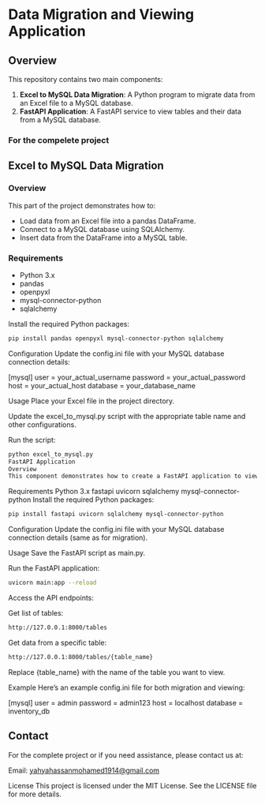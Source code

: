 # Data Migration and Viewing Application

## Overview

This repository contains two main components:

1. **Excel to MySQL Data Migration**: A Python program to migrate data from an Excel file to a MySQL database.
2. **FastAPI Application**: A FastAPI service to view tables and their data from a MySQL database.

### For the compelete project 

## Excel to MySQL Data Migration

### Overview

This part of the project demonstrates how to:

- Load data from an Excel file into a pandas DataFrame.
- Connect to a MySQL database using SQLAlchemy.
- Insert data from the DataFrame into a MySQL table.

### Requirements

- Python 3.x
- pandas
- openpyxl
- mysql-connector-python
- sqlalchemy

Install the required Python packages:

```sh
pip install pandas openpyxl mysql-connector-python sqlalchemy
```

Configuration
Update the config.ini file with your MySQL database connection details:


[mysql]
user = your_actual_username
password = your_actual_password
host = your_actual_host
database = your_database_name


Usage
Place your Excel file in the project directory.

Update the excel_to_mysql.py script with the appropriate table name and other configurations.

Run the script:

```sh
python excel_to_mysql.py
FastAPI Application
Overview
This component demonstrates how to create a FastAPI application to view tables and their data from a MySQL database.
```

Requirements
Python 3.x
fastapi
uvicorn
sqlalchemy
mysql-connector-python
Install the required Python packages:

```sh
pip install fastapi uvicorn sqlalchemy mysql-connector-python
```

Configuration
Update the config.ini file with your MySQL database connection details (same as for migration).

Usage
Save the FastAPI script as main.py.

Run the FastAPI application:

```sh
uvicorn main:app --reload
```

Access the API endpoints:

Get list of tables:

```sh
http://127.0.0.1:8000/tables
```

Get data from a specific table:

```sh
http://127.0.0.1:8000/tables/{table_name}
```

Replace {table_name} with the name of the table you want to view.

Example
Here’s an example config.ini file for both migration and viewing:


[mysql]
user = admin
password = admin123
host = localhost
database = inventory_db

## Contact
For the complete project or if you need assistance, please contact us at:

Email: yahyahassanmohamed1914@gmail.com

License
This project is licensed under the MIT License. See the LICENSE file for more details.
